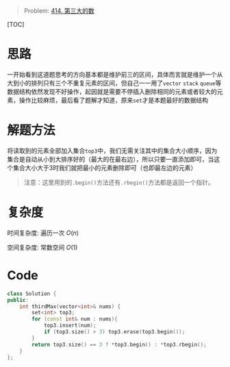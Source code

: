 
> Problem: [414. 第三大的数](https://leetcode.cn/problems/third-maximum-number/description/)

[TOC]

# 思路

一开始看到这道题思考的方向基本都是维护前三的区间，具体而言就是维护一个从大到小的排列只有三个不重复元素的区间，但自己一一用了`vector` `stack` `queue`等数据结构依然发现不好操作，起因就是需要不停插入删除相同的元素或者较大的元素，操作比较麻烦，最后看了题解才知道，原来`set`才是本题最好的数据结构

# 解题方法

将读取到的元素全部加入集合`top3`中，我们无需关注其中的集合大小顺序，因为集合是自动从小到大排序好的（最大的在最右边），所以只要一直添加即可，当这个集合大小大于3时我们就把最小的元素删除即可（也即最左边的元素）

> 注意：这里用到的`.begin()`方法还有`.rbegin()`方法都是返回一个指针。

# 复杂度

时间复杂度: 遍历一次 $O(n)$

空间复杂度: 常数空间 $O(1)$

# Code
```C++ []
class Solution {
public:
    int thirdMax(vector<int>& nums) {
        set<int> top3;
        for (const int& num : nums){
            top3.insert(num);
            if (top3.size() > 3) top3.erase(top3.begin());
        }
        return top3.size() == 3 ? *top3.begin() : *top3.rbegin();
    }
};
```
  

